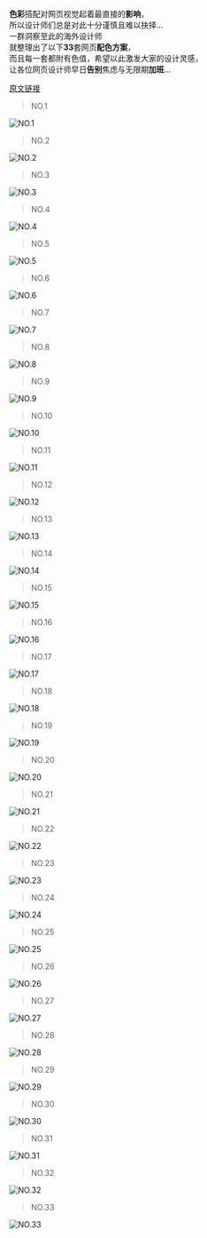 **色彩**搭配对网页视觉起着最直接的**影响**，  
所以设计师们总是对此十分谨慎且难以抉择...  
一群洞察至此的海外设计师  
就整理出了以下**33**套网页**配色方案**，  
而且每一套都附有色值，希望以此激发大家的设计灵感，  
让各位网页设计师早日**告别**焦虑与无限期**加班**...

[原文链接](http://www.toutiao.com/a6409764027849769217/?tt_from=weixin&utm_campaign=client_share&app=news_article&utm_source=weixin&iid=8936260433&utm_medium=toutiao_ios&wxshare_count=1)

> NO.1

![](http://p1.pstatp.com/large/1b860000e3419cd0b911 "NO.1")

> NO.2

![](http://p1.pstatp.com/large/1c5b000382e0066b5045 "NO.2")

> NO.3

![](http://p1.pstatp.com/large/1c5b000382dfbb8d5a3b "NO.3")

> NO.4

![](http://p3.pstatp.com/large/1b860000e343a156aca1 "NO.4")

> NO.5

![](http://p1.pstatp.com/large/1c5d0000e3f3db3602ff "NO.5")

> NO.6

![](http://p1.pstatp.com/large/1b860000e34945d964f7 "NO.6")

> NO.7

![](http://p3.pstatp.com/large/1c5b000382e2c5d319b5 "NO.7")

> NO.8

![](http://p3.pstatp.com/large/1c5f000106e099f51633 "NO.8")

> NO.9

![](http://p3.pstatp.com/large/1c5f000106e2c0997c22 "NO.9")

> NO.10

![](http://p3.pstatp.com/large/1c5b000382e5009a5ddc "NO.10")

> NO.11

![](http://p3.pstatp.com/large/1b860000e346ae88e81b "NO.11")

> NO.12

![](http://p1.pstatp.com/large/1b860000e344bc047fea "NO.12")

> NO.13

![](http://p9.pstatp.com/large/1c5f000106e828284e34 "NO.13")

> NO.14

![](http://p3.pstatp.com/large/1c600000eacdebf1c958 "NO.14")

> NO.15

![](http://p3.pstatp.com/large/1c5b000382e93269ffa8 "NO.15")

> NO.16

![](http://p3.pstatp.com/large/1c5f000106e4b920dcce "NO.16")

> NO.17

![](http://p1.pstatp.com/large/1c5d0000e3f58bd7bf27 "NO.17")

> NO.18

![](http://p3.pstatp.com/large/1c600000eac964a5bac1 "NO.18")

> NO.19

![](http://p9.pstatp.com/large/1c5d0000e3fcdeee9a4b "NO.19")

> NO.20

![](http://p1.pstatp.com/large/1c5f000106e5af03f0a5 "NO.20")

> NO.21

![](http://p3.pstatp.com/large/1b860000e3484b3ed5be "NO.21")

> NO.22

![](https://camo.githubusercontent.com/67e2952a106d8d27217d582b1b639a60851c77d1/687474703a2f2f70392e7073746174702e636f6d2f6c617267652f3163356330303032323230353338666633663433 "NO.22")

> NO.23

![](https://camo.githubusercontent.com/cc2e9240e538c3c83cbe7f1ab6f7ace77d5dc836/687474703a2f2f70392e7073746174702e636f6d2f6c617267652f3163356430303030653366636465656539613462 "NO.23")

> NO.24

![](https://camo.githubusercontent.com/81a41aa65b4ed468279033fcc8e98e7a0fb89a1c/687474703a2f2f70312e7073746174702e636f6d2f6c617267652f3163356230303033383265343464323165356239 "NO.24")

> NO.25

![](https://camo.githubusercontent.com/8fdea2e657a8d4f71ec42c94c3796b6034612a74/687474703a2f2f70312e7073746174702e636f6d2f6c617267652f3163356630303031303665356166303366306135 "NO.25")

> NO.26

![](https://camo.githubusercontent.com/d92168ba6533536c71bc0b33a95868ab3df0e5e2/687474703a2f2f70332e7073746174702e636f6d2f6c617267652f3163356330303032323230386134613463613234 "NO.26")

> NO.27

![](https://camo.githubusercontent.com/8b5ae5dadcf9f99759d483239102122405aa5074/687474703a2f2f70332e7073746174702e636f6d2f6c617267652f3162383630303030653334383462336564356265 "NO.27")

> NO.28

![](https://camo.githubusercontent.com/ebbb77e9bd90648e1c0e4712f12c8b1523521648/687474703a2f2f70322e7073746174702e636f6d2f6c617267652f3162383630303030653334633536376564366263 "NO.28")

> NO.29

![](https://camo.githubusercontent.com/14bce663bdd50f7140d3b29cab8a352b507e6047/687474703a2f2f70332e7073746174702e636f6d2f6c617267652f3163356630303031303665613336643264653437 "NO.29")

> NO.30

![](https://camo.githubusercontent.com/769356d8fa8bae710f8b081e69c422ef640e98a8/687474703a2f2f70332e7073746174702e636f6d2f6c617267652f3162383630303030653334616533363137646434 "NO.30")

> NO.31

![](https://camo.githubusercontent.com/b467b05a39e0a851236b677549ab1768ed53d5c1/687474703a2f2f70312e7073746174702e636f6d2f6c617267652f3162383330303033383232633066653035393137 "NO.31")

> NO.32

![](https://camo.githubusercontent.com/064364acb9197bbf8e840e83ed04ae87884cb588/687474703a2f2f70322e7073746174702e636f6d2f6c617267652f3163356230303033383265386131353630613838 "NO.32")

> NO.33

![](https://camo.githubusercontent.com/ab602cf30ce8e44ad49f5a045f5c3b47baff9e1b/687474703a2f2f70332e7073746174702e636f6d2f6c617267652f3163363030303030656163623438306464303061 "NO.33")

